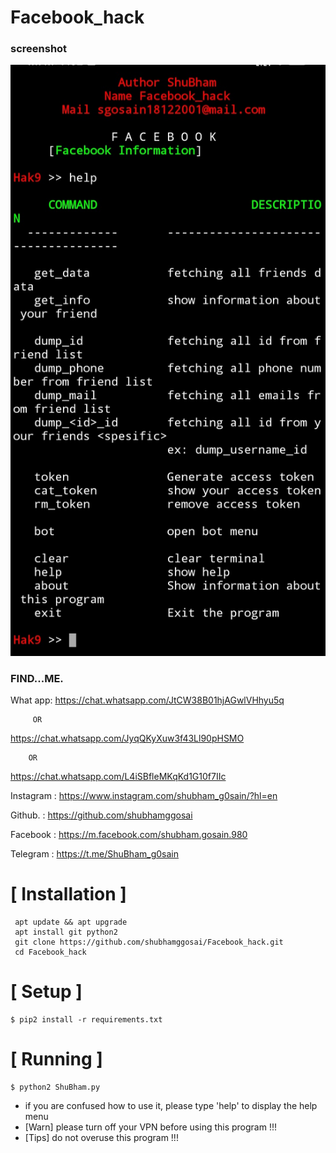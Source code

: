 # Facebook_hack

### screenshot
![ ](https://raw.githubusercontent.com/ShuBhamg0sain/Facebook_hack/master/Screenshot/IMG_20200925_195618.jpg)

### FIND...ME.


What app:
https://chat.whatsapp.com/JtCW38B01hjAGwlVHhyu5q

         OR

https://chat.whatsapp.com/JyqQKyXuw3f43Ll90pHSMO

        OR

https://chat.whatsapp.com/L4iSBfleMKqKd1G10f7IIc


Instagram : https://www.instagram.com/shubham_g0sain/?hl=en

Github.   : https://github.com/shubhamggosai

Facebook  : https://m.facebook.com/shubham.gosain.980

Telegram :
https://t.me/ShuBham_g0sain

# [ Installation ]
```
 apt update && apt upgrade
 apt install git python2
 git clone https://github.com/shubhamggosai/Facebook_hack.git
 cd Facebook_hack
```

# [ Setup ]
```
$ pip2 install -r requirements.txt
```
# [ Running ]
```
$ python2 ShuBham.py
```


* if you are confused how to use it, please type 'help' to display the help menu
* [Warn] please turn off your VPN before using this program !!!
* [Tips] do not overuse this program !!!

![]()
